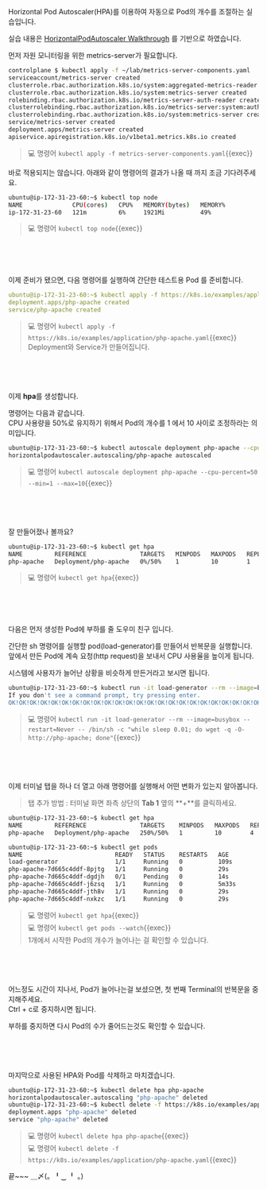 Horizontal Pod Autoscaler(HPA)를 이용하여 자동으로 Pod의 개수를 조절하는 실습입니다.

실습 내용은 [HorizontalPodAutoscaler Walkthrough](https://kubernetes.io/ko/docs/tasks/run-application/horizontal-pod-autoscale-walkthrough/) 를 기반으로 하였습니다.

먼저 자원 모니터링을 위한 metrics-server가 필요합니다.

```bash
controlplane $ kubectl apply -f ~/lab/metrics-server-components.yaml
serviceaccount/metrics-server created
clusterrole.rbac.authorization.k8s.io/system:aggregated-metrics-reader created
clusterrole.rbac.authorization.k8s.io/system:metrics-server created
rolebinding.rbac.authorization.k8s.io/metrics-server-auth-reader created
clusterrolebinding.rbac.authorization.k8s.io/metrics-server:system:auth-delegator created
clusterrolebinding.rbac.authorization.k8s.io/system:metrics-server created
service/metrics-server created
deployment.apps/metrics-server created
apiservice.apiregistration.k8s.io/v1beta1.metrics.k8s.io created
```

> 💻 명령어 `kubectl apply -f metrics-server-components.yaml`{{exec}}

바로 적용되지는 않습니다. 아래와 같이 명령어의 결과가 나올 때 까지 조금 기다려주세요.  

```bash
ubuntu@ip-172-31-23-60:~$ kubectl top node
NAME              CPU(cores)   CPU%   MEMORY(bytes)   MEMORY%
ip-172-31-23-60   121m         6%     1921Mi          49%
```

> 💻 명령어 `kubectl top node`{{exec}}

<br><br><br>

이제 준비가 됐으면, 다음 명령어를 실행하여 간단한 테스트용 Pod 를 준비합니다.
```yaml
ubuntu@ip-172-31-23-60:~$ kubectl apply -f https://k8s.io/examples/application/php-apache.yaml
deployment.apps/php-apache created
service/php-apache created
```

> 💻 명령어 `kubectl apply -f https://k8s.io/examples/application/php-apache.yaml`{{exec}}  
> Deployment와 Service가 만들어집니다.

<br><br><br>

이제 **hpa**를 생성합니다.

명령어는 다음과 같습니다.  
CPU 사용량을 50%로 유지하기 위해서 Pod의 개수를 1 에서 10 사이로 조정하라는 의미입니다.
```bash
ubuntu@ip-172-31-23-60:~$ kubectl autoscale deployment php-apache --cpu-percent=50 --min=1 --max=10
horizontalpodautoscaler.autoscaling/php-apache autoscaled
```

> 💻 명령어 `kubectl autoscale deployment php-apache --cpu-percent=50 --min=1 --max=10`{{exec}}

<br><br><br>

잘 만들어졌나 볼까요?
```bash
ubuntu@ip-172-31-23-60:~$ kubectl get hpa
NAME         REFERENCE               TARGETS   MINPODS   MAXPODS   REPLICAS   AGE
php-apache   Deployment/php-apache   0%/50%    1         10        1          39s
```

> 💻 명령어 `kubectl get hpa`{{exec}}

<br><br><br>

다음은 먼저 생성한 Pod에 부하를 줄 도우미 친구 입니다.

간단한 sh 명령어를 실행할 pod(load-generator)를 만들어서 반복문을 실행합니다.  
앞에서 만든 Pod에 계속 요청(http request)을 보내서 CPU 사용율을 높이게 됩니다.

시스템에 사용자가 늘어난 상황을 비슷하게 만든거라고 보시면 됩니다.

```bash
ubuntu@ip-172-31-23-60:~$ kubectl run -it load-generator --rm --image=busybox --restart=Never -- /bin/sh -c "while sleep 0.01; do wget -q -O- http://php-apache; done"
If you don't see a command prompt, try pressing enter.
OK!OK!OK!OK!OK!OK!OK!OK!OK!OK!OK!OK!OK!OK!OK!OK!OK!OK!OK!OK!OK!OK!OK!OK!OK!OK!OK!OK!OK!OK!OK!OK!OK!OK!OK!OK!OK!OK!OK!OK!OK!OK!OK!OK!OK!OK!OK!OK!OK!OK!OK!OK!OK!OK!OK!OK!OK!OK!OK!OK!OK!OK!OK!OK!OK!OK!
```

> 💻 명령어 `kubectl run -it load-generator --rm --image=busybox --restart=Never -- /bin/sh -c "while sleep 0.01; do wget -q -O- http://php-apache; done"`{{exec}}

<br><br><br>

이제 터미널 탭을 하나 더 열고 아래 명령어를 실행해서 어떤 변화가 있는지 알아봅니다.  
> 탭 추가 방법 : 터미널 화면 좌측 상단의 **Tab 1** 옆의 **+**를 클릭하세요.
```bash
ubuntu@ip-172-31-23-60:~$ kubectl get hpa
NAME         REFERENCE               TARGETS    MINPODS   MAXPODS   REPLICAS   AGE
php-apache   Deployment/php-apache   250%/50%   1         10        4          3m50s

ubuntu@ip-172-31-23-60:~$ kubectl get pods
NAME                          READY   STATUS    RESTARTS   AGE
load-generator                1/1     Running   0          109s
php-apache-7d665c4ddf-8pjtg   1/1     Running   0          29s
php-apache-7d665c4ddf-dgdjh   0/1     Pending   0          14s
php-apache-7d665c4ddf-j6zsq   1/1     Running   0          5m33s
php-apache-7d665c4ddf-jth8v   1/1     Running   0          29s
php-apache-7d665c4ddf-nxkzc   1/1     Running   0          29s
```

> 💻 명령어 `kubectl get hpa`{{exec}}  
> 💻 명령어 `kubectl get pods --watch`{{exec}}  
> 1개에서 시작한 Pod의 개수가 늘어나는 걸 확인할 수 있습니다.

<br><br><br>

어느정도 시간이 지나서, Pod가 늘어나는걸 보셨으면, 첫 번째 Terminal의 반복문을 중지해주세요.  
Ctrl + c로 중지하시면 됩니다.

부하를 중지하면 다시 Pod의 수가 줄어드는것도 확인할 수 있습니다.

<br><br><br>

마지막으로 사용된 HPA와 Pod를 삭제하고 마치겠습니다.
```bash
ubuntu@ip-172-31-23-60:~$ kubectl delete hpa php-apache
horizontalpodautoscaler.autoscaling "php-apache" deleted
ubuntu@ip-172-31-23-60:~$ kubectl delete -f https://k8s.io/examples/application/php-apache.yaml
deployment.apps "php-apache" deleted
service "php-apache" deleted
```

> 💻 명령어 `kubectl delete hpa php-apache`{{exec}}  
> 💻 명령어 `kubectl delete -f https://k8s.io/examples/application/php-apache.yaml`{{exec}}

끝~~~  ＿〆(。╹‿ ╹ 。)